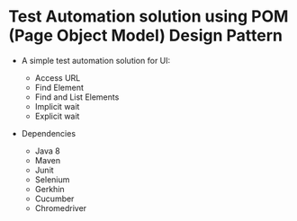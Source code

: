 # Test Automation solution using POM (Page Object Model) Design Pattern

 - A simple test automation solution for UI:
   * Access URL
   * Find Element 
   * Find and List Elements
   * Implicit wait
   * Explicit wait
  
  
  
  
 - Dependencies
   * Java 8
   * Maven
   * Junit
   * Selenium 
   * Gerkhin
   * Cucumber
   * Chromedriver
